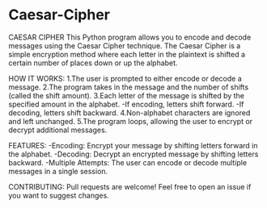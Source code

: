 # Caesar-Cipher
CAESAR CIPHER
This Python program allows you to encode and decode messages using the Caesar Cipher technique. The Caesar Cipher is a simple encryption method where each letter in the plaintext is shifted a certain number of places down or up the alphabet.

HOW IT WORKS:
1.The user is prompted to either encode or decode a message.
2.The program takes in the message and the number of shifts (called the shift amount).
3.Each letter of the message is shifted by the specified amount in the alphabet.
-If encoding, letters shift forward.
-If decoding, letters shift backward.
4.Non-alphabet characters are ignored and left unchanged.
5.The program loops, allowing the user to encrypt or decrypt additional messages.

FEATURES:
-Encoding: Encrypt your message by shifting letters forward in the alphabet.
-Decoding: Decrypt an encrypted message by shifting letters backward.
-Multiple Attempts: The user can encode or decode multiple messages in a single session.

CONTRIBUTING: Pull requests are welcome! Feel free to open an issue if you want to suggest changes.
